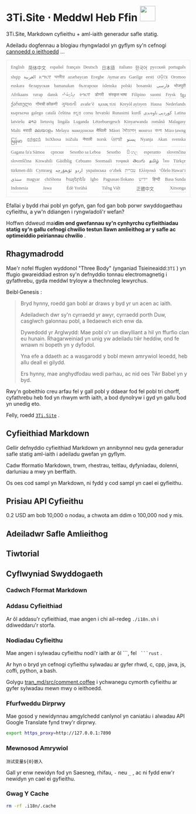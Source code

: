 <h1 style="justify-content:space-between">3Ti.Site ⋅ Meddwl Heb Ffin <img src="//i-01.eu.org/3Ti/logo.svg" style="user-select:none;margin-top:-1px;width:42px"></h1>

3Ti.Site, Markdown cyfieithu + aml-iaith generadur safle statig.

Adeiladu dogfennau a blogiau rhyngwladol yn gyflym sy'n cefnogi [cannoedd o ieithoedd](https://github.com/i18n-site/node/blob/main/lang/src/index.js) ...

<pre class="langli" style="display:flex;flex-wrap:wrap;background:transparent;border:1px solid #eee;font-size:12px;box-shadow:0 0 3px inset #eee;padding:12px 5px 4px 12px;justify-content:space-between;"><style>pre.langli i{font-weight:300;font-family:s;margin-right:7px;margin-bottom:8px;font-style:normal;color:#666;border-bottom:1px dashed #ccc;}</style><i>English</i><i> 简体中文 </i><i>español</i><i>français</i><i>Deutsch</i><i> 日本語 </i><i>italiano</i><i>한국어</i><i>русский</i><i>português</i><i>shqip</i><i>‫العربية‬</i><i>አማርኛ</i><i>অসমীয়া</i><i>azərbaycan</i><i>Eʋegbe</i><i>Aymar aru</i><i>Gaeilge</i><i>eesti</i><i>ଓଡ଼ିଆ</i><i>Oromoo</i><i>euskara</i><i>беларуская</i><i>bamanakan</i><i>български</i><i>íslenska</i><i>polski</i><i>bosanski</i><i>‫فارسی‬</i><i>भोजपुरी</i><i>Afrikaans</i><i>татар</i><i>dansk</i><i>‫ދިވެހިބަސް‬</i><i>ትግርኛ</i><i>डोगरी</i><i>संस्कृत भाषा</i><i>Filipino</i><i>suomi</i><i>Frysk</i><i>ខ្មែរ</i><i>ქართული</i><i>गोंयची कोंकणी</i><i>ગુજરાતી</i><i>avañe’ẽ</i><i>қазақ тілі</i><i>Kreyòl ayisyen</i><i>Hausa</i><i>Nederlands</i><i>кыргызча</i><i>galego</i><i>català</i><i>čeština</i><i>ಕನ್ನಡ</i><i>corsu</i><i>hrvatski</i><i>Runasimi</i><i>kurdî</i><i>‫کوردیی ناوەندی‬</i><i>Latina</i><i>latviešu</i><i>ລາວ</i><i>lietuvių</i><i>lingála</i><i>Luganda</i><i>Lëtzebuergesch</i><i>Kinyarwanda</i><i>română</i><i>Malagasy</i><i>Malti</i><i>मराठी</i><i>മലയാളം</i><i>Melayu</i><i>македонски</i><i>मैथिली</i><i>Māori</i><i>মৈতৈলোন্</i><i>монгол</i><i>বাংলা</i><i>Mizo ṭawng</i><i>မြန်မာ</i><i>𞄀𞄄𞄰𞄩𞄍𞄜𞄰</i><i>IsiXhosa</i><i>isiZulu</i><i>नेपाली</i><i>norsk</i><i>ਪੰਜਾਬੀ</i><i>‫پښتو‬</i><i>Nyanja</i><i>Akan</i><i>svenska</i><i>Gagana fa'a Sāmoa</i><i>српски</i><i>Sesotho sa Leboa</i><i>Sesotho</i><i>සිංහල</i><i>esperanto</i><i>slovenčina</i><i>slovenščina</i><i>Kiswahili</i><i>Gàidhlig</i><i>Cebuano</i><i>Soomaali</i><i>тоҷикӣ</i><i>తెలుగు</i><i>தமிழ்</i><i>ไทย</i><i>Türkçe</i><i>türkmen dili</i><i>Cymraeg</i><i>‫ئۇيغۇرچە‬</i><i>‫اردو‬</i><i>українська</i><i>o‘zbek</i><i>‫עברית‬</i><i>Ελληνικά</i><i>ʻŌlelo Hawaiʻi</i><i>‫سنڌي‬</i><i>magyar</i><i>chiShona</i><i>հայերեն</i><i>Igbo</i><i>Pagsasao Ilokano</i><i>‫ייִדיש‬</i><i>हिन्दी</i><i>Basa Sunda</i><i>Indonesia</i><i>Jawa</i><i>Èdè Yorùbá</i><i>Tiếng Việt</i><i> 正體中文 </i><i>Xitsonga</i></pre>

Efallai y bydd rhai pobl yn gofyn, gan fod gan bob porwr swyddogaethau cyfieithu, a yw'n ddiangen i ryngwladoli'r wefan?

Hoffwn ddweud mai**dim ond gwefannau sy'n cynhyrchu cyfieithiadau statig sy'n gallu cefnogi chwilio testun llawn amlieithog ar y safle ac optimeiddio peiriannau chwilio** .

## Rhagymadrodd

Mae'r nofel ffuglen wyddonol &quot;Three Body&quot; (ynganiad Tsieineaidd:`3Tǐ` ) yn ffugio gwareiddiad estron sy'n defnyddio tonnau electromagnetig i gyfathrebu, gyda meddwl tryloyw a thechnoleg lewyrchus.

Beibl·Genesis :

> Bryd hynny, roedd gan bobl ar draws y byd yr un acen ac iaith.
>
> Adeiladwch dwr sy'n cyrraedd yr awyr, cyrraedd porth Duw, casglwch galonnau pobl, a lledaewch eich enw da.
>
> Dywedodd yr Arglwydd: Mae pobl o'r un diwylliant a hil yn ffurfio clan eu hunain. Rhagarweiniad yn unig yw adeiladu tŵr heddiw, ond fe wnawn ni bopeth yn y dyfodol.
>
> Yna efe a ddaeth ac a wasgarodd y bobl mewn amrywiol leoedd, heb allu deall ei gilydd.
>
> Ers hynny, mae anghydfodau wedi parhau, ac nid oes Tŵr Babel yn y byd.

Rwy'n gobeithio creu arfau fel y gall pobl y ddaear fod fel pobl tri chorff, cyfathrebu heb fod yn rhwym wrth iaith, a bod dynolryw i gyd yn gallu bod yn unedig eto.

Felly, roedd [`3Ti.Site`](//3Ti.Site) .

## Cyfieithiad Markdown

Gellir defnyddio cyfieithiad Markdown yn annibynnol neu gyda generadur safle statig aml-iaith i adeiladu gwefan yn gyflym.

Cadw fformatio Markdown, trwm, rhestrau, teitlau, dyfyniadau, dolenni, darluniau a mwy yn berffaith.

Os oes cod sampl yn Markdown, ni fydd y cod sampl yn cael ei gyfieithu.

## Prisiau API Cyfieithu

0.2 USD am bob 10,000 o nodau, a chwota am ddim o 100,000 nod y mis.

## Adeiladwr Safle Amlieithog

## Tiwtorial

## Cyflwyniad Swyddogaeth

### Cadwch Fformat Markdown

### Addasu Cyfieithiad

Ar ôl addasu'r cyfieithiad, mae angen i chi ail-redeg `./i18n.sh` i ddiweddaru'r storfa.

### Nodiadau Cyfieithu

Mae angen i sylwadau cyfieithu nodi'r iaith ar ôl \```, fel ` ```rust` .

Ar hyn o bryd yn cefnogi cyfieithu sylwadau ar gyfer rhwd, c, cpp, java, js, coffi, python, a bash.

Golygu [tran_md/src/comment.coffee](https://github.com/i18n-site/node/blob/main/tran_md/src/comment.coffee) i ychwanegu cymorth cyfieithu ar gyfer sylwadau mewn mwy o ieithoedd.

### Ffurfweddu Dirprwy

Mae gosod y newidynnau amgylchedd canlynol yn caniatáu i alwadau API Google Translate fynd trwy'r dirprwy.

```bash
export https_proxy=http://127.0.0.1:7890
```

### Mewnosod Amrywiol

```
测试变量${0}嵌入
```

Gall yr enw newidyn fod yn Saesneg, rhifau, `-` neu `_` , ac ni fydd enw'r newidyn yn cael ei gyfieithu.

### Gwag Y Cache

```bash
rm -rf .i18n/.cache
```
